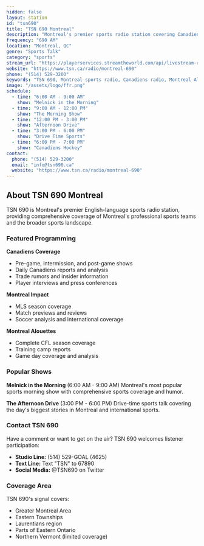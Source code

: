 ```yaml
---
hidden: false
layout: station
id: "tsn690"
title: "TSN 690 Montreal"
description: "Montreal's premier sports radio station covering Canadiens, Impact, Alouettes and all Montreal sports"
frequency: "690 AM"
location: "Montreal, QC"
genre: "Sports Talk"
category: "sports"
stream_url: "https://playerservices.streamtheworld.com/api/livestream-redirect/CKGMAM.mp3"
website: "https://www.tsn.ca/radio/montreal-690"
phone: "(514) 529-3200"
keywords: "TSN 690, Montreal sports radio, Canadiens radio, Montreal Alouettes, sports talk, live sports radio"
image: "/assets/logo/ffr.png"
schedule:
  - time: "6:00 AM - 9:00 AM"
    show: "Melnick in the Morning"
  - time: "9:00 AM - 12:00 PM"
    show: "The Morning Show"
  - time: "12:00 PM - 3:00 PM"
    show: "Afternoon Drive"
  - time: "3:00 PM - 6:00 PM"
    show: "Drive Time Sports"
  - time: "6:00 PM - 7:00 PM"
    show: "Canadiens Hockey"
contact:
  phone: "(514) 529-3200"
  email: "info@tsn690.ca"
  website: "https://www.tsn.ca/radio/montreal-690"
---
```


## About TSN 690 Montreal

TSN 690 is Montreal's premier English-language sports radio station, providing comprehensive coverage of Montreal's professional sports teams and the broader sports landscape.

### Featured Programming

**Canadiens Coverage**
- Pre-game, intermission, and post-game shows
- Daily Canadiens reports and analysis
- Trade rumors and insider information
- Player interviews and press conferences

**Montreal Impact**
- MLS season coverage
- Match previews and reviews
- Soccer analysis and international coverage

**Montreal Alouettes**
- Complete CFL season coverage
- Training camp reports
- Game day coverage and analysis

### Popular Shows

**Melnick in the Morning** (6:00 AM - 9:00 AM)
Montreal's most popular sports morning show with comprehensive sports coverage and humor.

**The Afternoon Drive** (3:00 PM - 6:00 PM)
Drive-time sports talk covering the day's biggest stories in Montreal and international sports.

### Contact TSN 690

Have a comment or want to get on the air? TSN 690 welcomes listener participation:

- **Studio Line:** (514) 529-GOAL (4625)
- **Text Line:** Text "TSN" to 67890
- **Social Media:** @TSN690 on Twitter

### Coverage Area

TSN 690's signal covers:
- Greater Montreal Area
- Eastern Townships
- Laurentians region
- Parts of Eastern Ontario
- Northern Vermont (limited coverage)
